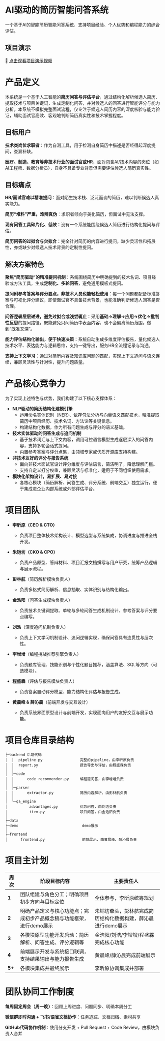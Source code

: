 # AI驱动的简历智能问答系统

一个基于AI的智能简历智能问答系统，支持项目经验、个人优势和编程能力的综合评估。

## 项目演示

🎥 [点击观看项目演示视频](https://www.bilibili.com/video/BV1HERkYAE8D/)

# 产品定义

本系统是一个基于人工智能的**简历问答与评估平台**，通过结构化解析候选人简历、提取技术与项目关键词，生成定制化问答，并对候选人的回答进行智能评分与能力分析。本系统不模拟完整面试流程，仅专注于候选人简历内容的深度核验与能力验证，辅助面试官高效、客观地判断简历真实性和技术掌握程度。

## 目标用户

**技术类岗位求职者**：作为自测工具，用于检测自身简历中描述是否经得起深度提问，查漏补缺。

**医疗、制造、教育等非技术行业的面试官或HR**，面对包含AI/技术内容的岗位（如AI工程师、数据分析员），自身不具备专业背景但需要评估候选人简历真实性。

## 目标痛点

**HR/面试官难以精准提问**：面对陌生技术栈、泛泛而谈的简历，难以判断候选人真实能力。

**简历“堆料”严重，难辨真伪**：求职者倾向于美化简历，但面试中无法支撑。

**现有问答工具碎片化、低效**：没有一个系统能围绕候选人简历进行结构化提问与评估。

**简历问答的过拟合与欠拟合**：完全针对简历的内容进行提问，缺少灵活性和拓展性，亦或缺少对候选人技术背景的定制性提问。

## 解决方案特色

**聚焦“简历驱动”的精准提问机制**：系统围绕简历中明确提到的技术名词、项目经验或方法工具，生成**定制化、多轮问答**，避免通用模板式提问。

**提问附参考答案与评分要点，非技术人员也能轻松使用**：每一个问题都配备标准答案与可视化评分建议，即使面试官不具备技术背景，也能准确判断候选人回答是否合理。

**问答逻辑层层递进，避免过拟合或浅尝辄止**：采用**基础→理解→应用→优化→批判性反思**的提问路径，既能避免只问简历中表面内容，也不会偏离简历范围，做到“既准又深”。

**能力评估结构化输出，便于快速决策**：系统自动生成多维度评估报告，量化候选人技术水平、表达能力与逻辑思维，支持一键导出，服务HR全流程记录与沟通。

**支持上下文学习**：通过对简历内容及知识库问题的匹配，实现上下文追问与语义连续，兼顾灵活性与针对性，提升问题质量。

# 产品核心竞争力

为了实现上述特色与优势，我们构建了以下核心支撑体系：

- **NLP驱动的简历结构化建模引擎**
  - 运用命名实体识别（NER）、依存句法分析与向量语义匹配技术，精准提取简历中项目经历、技术名词、方法论等关键信息。
  - 构建结构化数据，作为所有问题生成与评分的语义基础。
- **技术实体驱动的问答生成与追问机制**
  - 基于技术词汇与上下文内容，调用可控语言模型生成逐层深入的问答内容，支持多轮会话式提问。
  - 内置参考答案与评分点集，由领域专家或优质开源库支持构建。
- **非技术友好的评分与报告系统**
  - 面向非技术面试官设计评分维度与评估语言，简洁明了，降低理解门槛。
  - 支持自定义打分权重，兼顾灵活与标准化，适用于不同组织使用需求。
- **模块化架构设计，易扩展、易对接**
  - 各核心模块（简历解析、问答生成、评分系统、前端交互）独立运行，便于集成进企业内部系统或外部评估平台。

# 项目团队

- **李昕原（CEO & CTO）**

  - 负责项目整体技术架构设计、模型选型与系统集成，协调进度与推进全栈开发。

- **朱铠坊（CKO & CPO）**

  - 负责产品原型、答辩材料、项目汇报文档撰写与用户研究，统筹产品逻辑与展示流程。

- **彭林航**（简历解析模块负责人）

  - 负责多格式简历解析、信息抽取、实体识别与结构化输出。

- **金浩阳**（问答生成模块负责人）

  - 负责技术关键词提取、单轮与多轮问答生成机制设计、参考答案与评分要点编写。

- **刘浩**（深度追问机制负责人）

  - 负责上下文学习机制设计、追问逻辑实现，确保问答具有连贯性与层次性。

- **李增增**（编程挑战推荐引擎负责人）

  - 负责题库管理、技能识别与个性化题目推荐，涵盖算法、SQL等方向（可选模块）。

- **程盛霖**（评估与报告模块负责人）

  - 负责答案自动评分模型、能力结构化评估与报告生成。

- **黄晨峰 & 薛沁晨**（前端开发与交互设计）

  - 负责系统界面原型设计与前端开发，实现面向用户的友好交互与展示功能。

  

# 项目仓库目录结构

```
├─backend 后端代码
│  │  pipeline.py                 完整的pipeline，由李昕原负责
│  │  report.py                   报告导出与评估，由程盛霖负责
│  │  
│  ├─code
│  │      code_recommender.py     编程题问答，由李增增负责
│  │      
│  ├─parser
│  │      extractor.py            简历内容解析，由彭林航负责
│  │      
│  └─qa_engine
│          advantages.py          优势问答，由刘浩负责
│          item.py                项目问答，由金浩阳负责
│          
├─data
├─demo                             demo展示
│                  
├─frontend
│      frontend.py                 前端展示，由黄晨峰、薛沁晨负责
```



# 项目主计划

| 周次   | 阶段目标内容                                                 | 主要责任人                                                   |
| ------ | ------------------------------------------------------------ | ------------------------------------------------------------ |
| **1**  | 团队组建与角色分工；明确项目初步方向与目标定位               | 全体参与，李昕原统筹规划                                     |
| **2**  | 明确产品定义与核心功能点；完成初步产品概念稿与功能框架，进行demo展示 | 朱铠坊牵头，彭林航完成简历结构化数据构建，薛沁晨进行demo展示 |
| **3**  | 各模块原型功能开发启动：简历解析、问答生成、评分逻辑等       | 金浩阳/刘浩/李增增/程盛霖完成核心功能                        |
| **4**  | 前端展示开发与系统接口联调，支持结果输出与能力报告生成       | 黄晨峰/薛沁晨完成前端展示                                    |
| **5+** | 各模块集成并最终展示                                         | 李昕原协调集成并部署                                         |

# 团队协同工作制度

**每周固定周会（周一晚）**：回顾上周进度、问题同步、明确本周分工

**微信群即时沟通 + 飞书/语雀文档协作**：任务追踪、文档归档、素材共享

**GitHub代码协作机制**：使用分支开发 + Pull Request + Code Review，由模块负责人合并
